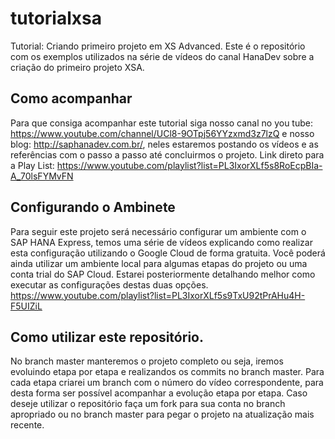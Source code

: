# tutorialxsa
Tutorial: Criando primeiro projeto em XS Advanced. Este é o repositório com os exemplos utilizados na série de vídeos do canal HanaDev sobre a criação do primeiro projeto XSA.

## Como acompanhar
Para que consiga acompanhar este tutorial siga nosso canal no you tube: https://www.youtube.com/channel/UCl8-9OTpj56YYzxmd3z7lzQ e nosso blog: http://saphanadev.com.br/, neles estaremos postando os vídeos e as referências com o passo a passo até concluirmos o projeto. Link direto para a Play List: https://www.youtube.com/playlist?list=PL3IxorXLf5s8RoEcpBIa-A_70lsFYMvFN

## Configurando o Ambinete
Para seguir este projeto será necessário configurar um ambiente com o SAP HANA Express, temos uma série de vídeos explicando como realizar esta configuração utilizando o Google Cloud de forma gratuita. Você poderá ainda utilizar um ambiente local para algumas etapas do projeto ou uma conta trial do SAP Cloud. Estarei posteriormente detalhando melhor como executar as configurações destas duas opções. https://www.youtube.com/playlist?list=PL3IxorXLf5s9TxU92tPrAHu4H-F5UIZiL

## Como utilizar este repositório.
No branch master manteremos o projeto completo ou seja, iremos evoluindo etapa por etapa e realizandos os commits no branch master. Para cada etapa criarei um branch com o número do vídeo correspondente, para desta forma ser possível acompanhar a evolução etapa por etapa. Caso deseje utilizar o repositório faça um fork para sua conta no branch apropriado ou no branch master para pegar o projeto na atualização mais recente. 
